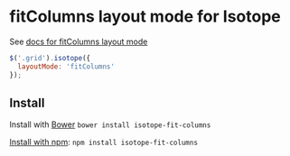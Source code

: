 # fitColumns layout mode for Isotope

See [docs for fitColumns layout mode](https://isotope.metafizzy.co/layout-modes/fitcolumns.html)

``` js
$('.grid').isotope({
  layoutMode: 'fitColumns'
});
```

## Install

Install with [Bower](http://bower.io) `bower install isotope-fit-columns`

[Install with npm](https://www.npmjs.org/package/isotope-fit-columns): `npm install isotope-fit-columns`
